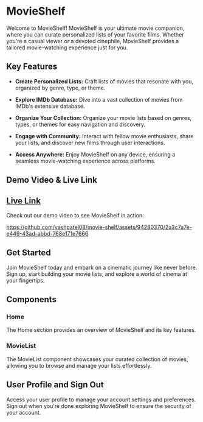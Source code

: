 # MovieShelf

Welcome to MovieShelf! MovieShelf is your ultimate movie companion, where you can curate personalized lists of your favorite films. Whether you're a casual viewer or a devoted cinephile, MovieShelf provides a tailored movie-watching experience just for you.

## Key Features

- **Create Personalized Lists:** Craft lists of movies that resonate with you, organized by genre, type, or theme.
  
- **Explore IMDb Database:** Dive into a vast collection of movies from IMDb's extensive database.
  
- **Organize Your Collection:** Organize your movie lists based on genres, types, or themes for easy navigation and discovery.
  
- **Engage with Community:** Interact with fellow movie enthusiasts, share your lists, and discover new films through user interactions.
  
- **Access Anywhere:** Enjoy MovieShelf on any device, ensuring a seamless movie-watching experience across platforms.

## Demo Video & Live Link
## [Live Link](https://movie-shelf-nine.vercel.app)
Check out our demo video to see MovieShelf in action: 
  

https://github.com/yashpatel08/movie-shelf/assets/94280370/2a3c7a7e-e449-43ad-abbd-768e171e7666



## Get Started

Join MovieShelf today and embark on a cinematic journey like never before. Sign up, start building your movie lists, and explore a world of cinema at your fingertips.

## Components

### Home

The Home section provides an overview of MovieShelf and its key features.

### MovieList

The MovieList component showcases your curated collection of movies, allowing you to browse and manage your lists effortlessly.

## User Profile and Sign Out

Access your user profile to manage your account settings and preferences. Sign out when you're done exploring MovieShelf to ensure the security of your account.
